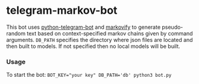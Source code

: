 # telegram-markov-bot
This bot uses <a href="github.com/python-telegram-bot/python-telegram-bot">python-telegram-bot</a> and <a href="github.com/jsvine/markovify">markovify</a> to generate pseudo-random text based on context-specified markov chains given by command arguments.
`DB_PATH` specifies the directory where json files are located and then built to models. If not specified then no local models will be built.
### Usage
To start the bot:
`BOT_KEY="your key" DB_PATH='db' python3 bot.py`
